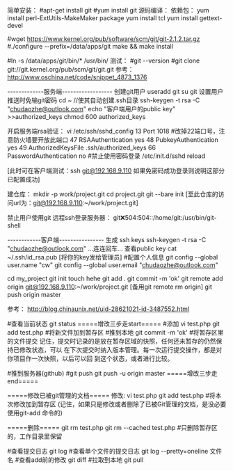 简单安装：
#apt-get install git
#yum install git
源码编译：
依赖包：
yum install perl-ExtUtils-MakeMaker package
yum install tcl
yum install gettext-devel

#wget https://www.kernel.org/pub/software/scm/git/git-2.1.2.tar.gz
#./configure --prefix=/data/apps/git
make && make install

#ln -s /data/apps/git/bin/* /usr/bin/
测试：
#git --version
#git clone git://git.kernel.org/pub/scm/git/git.git
参考：http://www.oschina.net/code/snippet_4873_1376

-------------服务端------------------
创建git用户
useradd git
su git
设置用户推送时免输git密码
cd ~
//使其自动创建.ssh目录
ssh-keygen -t rsa -C "chudaozhe@outlook.com"
echo "客户端用户的public key" >>authorized_keys
chmod 600 authorized_keys

开启服务端rsa验证：
vi /etc/ssh/sshd_config
13 Port 1018	#改掉22端口号，注意防火墙要开放此端口
47 RSAAuthentication yes
48 PubkeyAuthentication yes
49 AuthorizedKeysFile      .ssh/authorized_keys
66 PasswordAuthentication no  #禁止使用密码登录
/etc/init.d/sshd reload

[此时可在客户端测试：ssh git@192.168.9.110 如果免密码成功登录则说明这部分已配置成功]

建仓库：
mkdir -p work/project.git
cd project.git
git --bare init
[至此仓库的访问url为：git@192.168.9.110:~/work/project.git]

禁止用户使用git 远程ssh登录服务器：
git:x:504:504::/home/git:/usr/bin/git-shell

------------客户端----------------
生成 ssh keys
ssh-keygen -t rsa -C "chudaozhe@outlook.com"
...连连回车...
查看public key
cat ~/.ssh/id_rsa.pub
[将你的key发给管理员]
#配置个人信息
git config --global user.name "cw"
git config --global user.email "chudaozhe@outlook.com"

cd my_project
git init
touch hehe
git add .
git commit -m 'ok'
git remote add origin git@192.168.9.110:~/work/project.git
[备用git remote rm origin]
git push origin master

参考：
http://blog.chinaunix.net/uid-28621021-id-3487552.html

#查看当前状态
git status
=====增改三步走start=====
#添加
vi test.php
git add test.php #将新文件加到暂存区
#推到本地
git commit -m 'ok' #将暂存区里的文件提交
记住，提交时记录的是放在暂存区域的快照，任何还未暂存的仍然保持已修改状态，可以
在下次提交时纳入版本管理。每一次运行提交操作，都是对你项目作一次快照，以后可以回
到这个状态，或者进行比较。

#推到服务器(github)
#git push
git push -u origin master
=====增改三步走end=====

=====修改已被git管理的文档=====
修改:
vi test.php
git add test.php #将本次修改加到暂存区
(记住，如果只是修改或者删除了已被Git管理的文档，是没必要使用git-add 命令的)

=====删除=====
git rm test.php
git rm --cached test.php #只删除暂存区的，工作目录里保留

#查看提交日志
git log
#查看单个文件的提交日志
git log --pretty=oneline 文件名
#查看add前的修改
git diff
#拉取到本地
git pull
